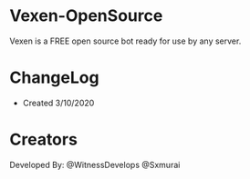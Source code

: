 # Vexen-OpenSource
 Vexen is a FREE open source bot ready for use by any server.
 
 # ChangeLog
- Created 3/10/2020

# Creators
Developed By:
@WitnessDevelops
@Sxmurai
